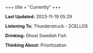 +++
title = "Currently"
+++

**Last Updated:** 2023-11-19 05:29

**Listening To:** Thunderstruck - 2CELLOS

**Drinking:** Ghost Swedish Fish

**Thinking About:** Prioritization
